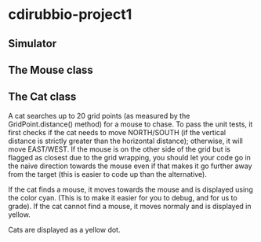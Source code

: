 # cdirubbio-project1

## Simulator


## The Mouse class #


## The Cat class 


A cat searches up to 20 grid points (as measured by the GridPoint.distance() method) for a mouse to chase. To pass the unit tests, it first checks if the cat needs to move NORTH/SOUTH (if the vertical distance is strictly greater than the horizontal distance); otherwise, it will move EAST/WEST. If the mouse is on the other side of the grid but is flagged as closest due to the grid wrapping, you should let your code go in the naive direction towards the mouse even if that makes it go further away from the target (this is easier to code up than the alternative).

If the cat finds a mouse, it moves towards the mouse and is displayed using the color cyan. (This is to make it easier for you to debug, and for us to grade). If the cat cannot find a mouse, it moves normaly and is displayed in yellow.

Cats are displayed as a yellow dot.